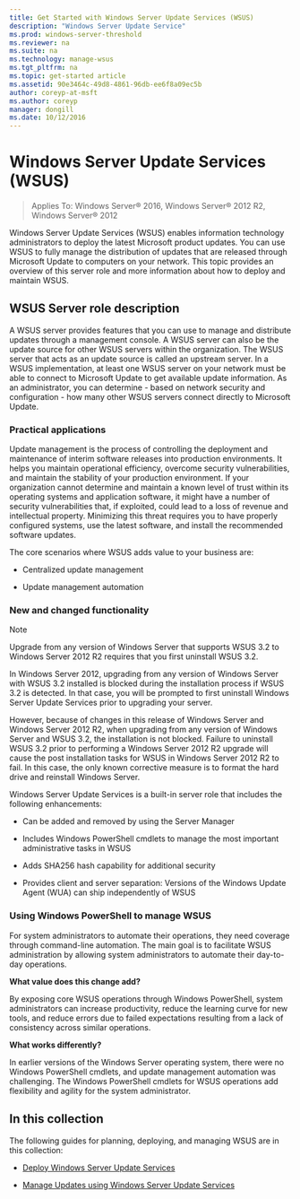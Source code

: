 ```yaml
---
title: Get Started with Windows Server Update Services (WSUS)
description: "Windows Server Update Service"
ms.prod: windows-server-threshold
ms.reviewer: na
ms.suite: na
ms.technology: manage-wsus
ms.tgt_pltfrm: na
ms.topic: get-started article
ms.assetid: 90e3464c-49d8-4861-96db-ee6f8a09ec5b
author: coreyp-at-msft
ms.author: coreyp
manager: dongill
ms.date: 10/12/2016
---
```


# Windows Server Update Services (WSUS)

>Applies To: Windows Server&reg; 2016, Windows Server&reg; 2012 R2, Windows Server&reg; 2012

Windows Server Update Services (WSUS) enables information technology administrators to deploy the latest Microsoft product updates. You can use WSUS to  fully manage the distribution of updates that are released through Microsoft Update to computers on your network. This topic provides an overview of this server role and more information about how to deploy and maintain WSUS.

## WSUS Server role description
A WSUS server provides features that you can use  to manage and distribute updates through a management console. A WSUS server can also be the update source for other WSUS servers within the organization. The WSUS server that acts as an update source is called an upstream server. In a WSUS implementation, at least one WSUS server on your network must be able to connect to Microsoft Update to get available update information. As an administrator, you can determine - based on network security and configuration - how many other WSUS servers connect directly to Microsoft Update.

### Practical applications
Update management is the process of controlling the deployment and maintenance of interim software releases into production environments. It helps you maintain operational efficiency, overcome security vulnerabilities, and maintain the stability of your production environment. If your organization cannot determine and maintain a known level of trust within its operating systems and application software, it might have a number of security vulnerabilities that, if exploited, could lead to a loss of revenue and intellectual property. Minimizing this threat requires you to have properly configured systems, use the latest software, and install the recommended software updates.

The core scenarios where WSUS adds value to your business are:

-   Centralized update management

-   Update management automation

### New and changed functionality

> [!NOTE]
> Upgrade from any version of Windows Server that supports WSUS 3.2 to Windows Server 2012 R2 requires that you first uninstall WSUS 3.2.
> 
> In Windows Server 2012, upgrading from any version of Windows Server with WSUS 3.2 installed is blocked during the installation process if WSUS 3.2 is detected. In that case, you will be prompted to first uninstall Windows Server Update Services prior to upgrading your server.
> 
> However, because of changes in this release of Windows Server and Windows Server 2012 R2, when upgrading from any version of Windows Server and WSUS 3.2, the installation is not blocked. Failure to uninstall WSUS 3.2 prior to performing a Windows Server 2012 R2 upgrade will cause the post installation tasks for WSUS in Windows Server 2012 R2 to fail. In this case, the only known corrective measure is to format the hard drive and reinstall Windows Server.

Windows Server Update Services is a built-in server role that includes the following enhancements:

-   Can be added and removed by using the Server Manager

-   Includes Windows PowerShell cmdlets to manage the most important administrative tasks in WSUS

-   Adds SHA256 hash capability for additional security

-   Provides client and server separation: Versions of the Windows Update Agent (WUA) can ship independently of WSUS

### Using Windows PowerShell to manage WSUS
For system administrators to automate their operations, they need coverage through command-line automation. The main goal is to facilitate WSUS administration by allowing system administrators to automate their day-to-day operations.

**What value does this change add?**

By exposing core WSUS operations through Windows PowerShell, system administrators can increase productivity, reduce the learning curve for new tools, and reduce errors due to failed expectations resulting from a lack of consistency across similar operations.

**What works differently?**

In earlier versions of the Windows Server operating system, there were no Windows PowerShell cmdlets, and update management automation was challenging. The Windows PowerShell cmdlets for WSUS operations add flexibility and agility for the system administrator.

## In this collection
The  following guides for planning, deploying, and managing WSUS are in this collection:

-   [Deploy Windows Server Update Services](../deploy/Deploy-Windows-Server-Update-Services.md)

-   [Manage Updates using Windows Server Update Services](../manage/Update-Management-with-Windows-Server-Update-Services.md)


